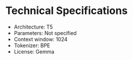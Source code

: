 # Technical Specifications

- Architecture: T5
- Parameters: Not specified
- Context window: 1024
- Tokenizer: BPE
- License: Gemma
